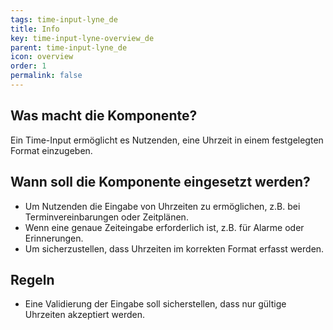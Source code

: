 ```yaml
---
tags: time-input-lyne_de
title: Info
key: time-input-lyne-overview_de
parent: time-input-lyne_de
icon: overview
order: 1
permalink: false
---
```


## Was macht die Komponente?
Ein Time-Input ermöglicht es Nutzenden, eine Uhrzeit in einem festgelegten Format einzugeben.

## Wann soll die Komponente eingesetzt werden?
* Um Nutzenden die Eingabe von Uhrzeiten zu ermöglichen, z.B. bei Terminvereinbarungen oder Zeitplänen.
* Wenn eine genaue Zeiteingabe erforderlich ist, z.B. für Alarme oder Erinnerungen.
* Um sicherzustellen, dass Uhrzeiten im korrekten Format erfasst werden.

## Regeln
* Eine Validierung der Eingabe soll sicherstellen, dass nur gültige Uhrzeiten akzeptiert werden.